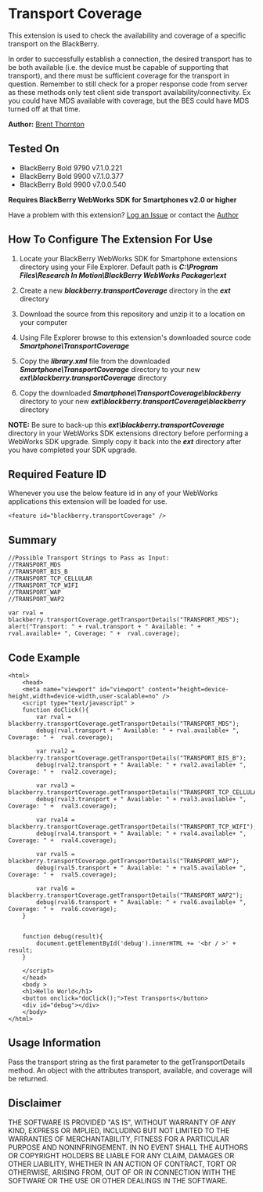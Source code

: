 # Transport Coverage
This extension is used to check the availability and coverage of a specific transport on the BlackBerry. 

In order to successfully establish a connection, the desired transport has to be both available (i.e. the device must be capable of supporting that transport), 
and there must be sufficient coverage for the transport in question. Remember to still check for a proper response code from server as these methods only test 
client side transport availability/connectivity. Ex you could have MDS available with coverage, but the BES could have MDS turned off at that time.

**Author:** [Brent Thornton](https://github.com/bthornton32)

## Tested On

* BlackBerry Bold 9790 v7.1.0.221
* BlackBerry Bold 9900 v7.1.0.377
* BlackBerry Bold 9900 v7.0.0.540

**Requires BlackBerry WebWorks SDK for Smartphones v2.0 or higher**

Have a problem with this extension?  [Log an Issue](https://github.com/blackberry/WebWorks-Community-APIs/issues) or contact the [Author](https://github.com/bthornton32)

## How To Configure The Extension For Use

1. Locate your BlackBerry WebWorks SDK for Smartphone extensions directory using your File Explorer.  Default path is _**C:\Program Files\Research In Motion\BlackBerry WebWorks Packager\ext**_

2. Create a new _**blackberry.transportCoverage**_ directory in the _**ext**_ directory

3. Download the source from this repository and unzip it to a location on your computer

4. Using File Explorer browse to this extension's downloaded source code _**Smartphone\TransportCoverage**_

5. Copy the _**library.xml**_ file from the downloaded _**Smartphone\TransportCoverage**_ directory to your new _**ext\blackberry.transportCoverage**_ directory

6. Copy the downloaded _**Smartphone\TransportCoverage\blackberry**_ directory to your new _**ext\blackberry.transportCoverage\blackberry**_ directory

**NOTE:** Be sure to back-up this _**ext\blackberry.transportCoverage**_ directory in your WebWorks SDK extensions directory before performing a WebWorks SDK upgrade. Simply copy it back into the _**ext**_ directory after you have completed your SDK upgrade.

## Required Feature ID
Whenever you use the below feature id in any of your WebWorks applications this extension will be loaded for use.

    <feature id="blackberry.transportCoverage" />

## Summary

	//Possible Transport Strings to Pass as Input:
	//TRANSPORT_MDS
	//TRANSPORT_BIS_B
	//TRANSPORT_TCP_CELLULAR
	//TRANSPORT_TCP_WIFI
	//TRANSPORT_WAP
	//TRANSPORT_WAP2

	var rval = blackberry.transportCoverage.getTransportDetails("TRANSPORT_MDS");
    alert("Transport: " + rval.transport + " Available: " + rval.available+ ", Coverage: " +  rval.coverage);
   
## Code Example

    <html>
		<head>
		<meta name="viewport" id="viewport" content="height=device-height,width=device-width,user-scalable=no" />
		<script type="text/javascript" >
		function doClick(){
			var rval = blackberry.transportCoverage.getTransportDetails("TRANSPORT_MDS");
		    debug(rval.transport + " Available: " + rval.available+ ", Coverage: " +  rval.coverage);
		
		    var rval2 = blackberry.transportCoverage.getTransportDetails("TRANSPORT_BIS_B");
		    debug(rval2.transport + " Available: " + rval2.available+ ", Coverage: " +  rval2.coverage);
		
		    var rval3 = blackberry.transportCoverage.getTransportDetails("TRANSPORT_TCP_CELLULAR");
		    debug(rval3.transport + " Available: " + rval3.available+ ", Coverage: " +  rval3.coverage);
		
		    var rval4 = blackberry.transportCoverage.getTransportDetails("TRANSPORT_TCP_WIFI");
		    debug(rval4.transport + " Available: " + rval4.available+ ", Coverage: " +  rval4.coverage);
		
		    var rval5 = blackberry.transportCoverage.getTransportDetails("TRANSPORT_WAP");
		    debug(rval5.transport + " Available: " + rval5.available+ ", Coverage: " +  rval5.coverage);
		
		    var rval6 = blackberry.transportCoverage.getTransportDetails("TRANSPORT_WAP2");
		    debug(rval6.transport + " Available: " + rval6.available+ ", Coverage: " +  rval6.coverage);
		}


		function debug(result){
			document.getElementById('debug').innerHTML += '<br / >' + result;
		}

		</script>
		</head>
		<body >
		<h1>Hello World</h1>
		<button onclick="doClick();">Test Transports</button> 
		<div id="debug"></div>
		</body>
	</html>

## Usage Information
Pass the transport string as the first parameter to the getTransportDetails method. An object with the attributes transport, available, and coverage will be returned.

## Disclaimer

THE SOFTWARE IS PROVIDED "AS IS", WITHOUT WARRANTY OF ANY KIND, EXPRESS OR IMPLIED, INCLUDING BUT NOT LIMITED TO THE WARRANTIES OF MERCHANTABILITY, FITNESS FOR A PARTICULAR PURPOSE AND NONINFRINGEMENT. IN NO EVENT SHALL THE AUTHORS OR COPYRIGHT HOLDERS BE LIABLE FOR ANY CLAIM, DAMAGES OR OTHER LIABILITY, WHETHER IN AN ACTION OF CONTRACT, TORT OR OTHERWISE, ARISING FROM, OUT OF OR IN CONNECTION WITH THE SOFTWARE OR THE USE OR OTHER DEALINGS IN THE SOFTWARE.


